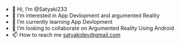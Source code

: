 - 👋 Hi, I’m @Satyaki233
- 👀 I’m interested in App Devlopment and argumented Reality
- 🌱 I’m currently learning App Devlopment
- 💞️ I’m looking to collaborate on Argumented Reality Using Android
- 📫 How to reach me satyakidev@gmail.com

<!---
Satyaki233/Satyaki233 is a ✨ special ✨ repository because its `README.md` (this file) appears on your GitHub profile.
You can click the Preview link to take a look at your changes.
--->
